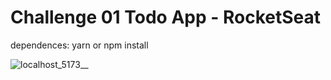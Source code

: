 # Challenge 01 Todo App - RocketSeat

dependences: yarn or npm install

![localhost_5173__](https://github.com/simonelopess/rocketseat-todoapp/assets/11641279/c8ae9cef-7cd4-4306-abf9-8b43adfda6b1)
